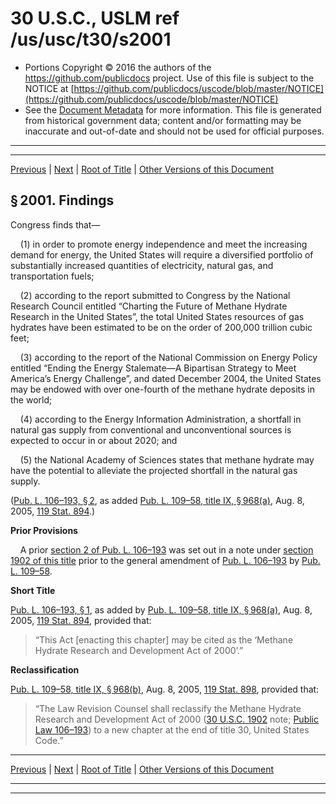 ---
---

# 30 U.S.C., USLM ref /us/usc/t30/s2001

* Portions Copyright © 2016 the authors of the https://github.com/publicdocs project.
  Use of this file is subject to the NOTICE at [https://github.com/publicdocs/uscode/blob/master/NOTICE](https://github.com/publicdocs/uscode/blob/master/NOTICE)
* See the [Document Metadata](././../../../..//README.md) for more information.
  This file is generated from historical government data; content and/or formatting may be inaccurate and out-of-date and should not be used for official purposes.

----------
----------

[Previous](./../../../..//us/usc/t30/ch32/m__us_usc_t30_ch32.md) | [Next](./../../../..//us/usc/t30/ch32/m__us_usc_t30_s2002.md) | [Root of Title](./../../../../) | [Other Versions of this Document](https://publicdocs.github.io/go/links?ns=uslm&ref=%2Fus%2Fusc%2Ft30%2Fs2001)

## § 2001. Findings

Congress finds that—

    (1) in order to promote energy independence and meet the increasing demand for energy, the United States will require a diversified portfolio of substantially increased quantities of electricity, natural gas, and transportation fuels;

    (2) according to the report submitted to Congress by the National Research Council entitled “Charting the Future of Methane Hydrate Research in the United States”, the total United States resources of gas hydrates have been estimated to be on the order of 200,000 trillion cubic feet;

    (3) according to the report of the National Commission on Energy Policy entitled “Ending the Energy Stalemate—A Bipartisan Strategy to Meet America’s Energy Challenge”, and dated December 2004, the United States may be endowed with over one-fourth of the methane hydrate deposits in the world;

    (4) according to the Energy Information Administration, a shortfall in natural gas supply from conventional and unconventional sources is expected to occur in or about 2020; and

    (5) the National Academy of Sciences states that methane hydrate may have the potential to alleviate the projected shortfall in the natural gas supply.

([Pub. L. 106–193, § 2][/us/pl/106/193/s2], as added [Pub. L. 109–58, title IX, § 968(a)][/us/pl/109/58/s968/a], Aug. 8, 2005, [119 Stat. 894][/us/stat/119/894].)

 __Prior Provisions__ 

    A prior [section 2 of Pub. L. 106–193][/us/pl/106/193/s2] was set out in a note under [section 1902 of this title][/us/usc/t30/s1902] prior to the general amendment of [Pub. L. 106–193][/us/pl/106/193] by [Pub. L. 109–58][/us/pl/109/58].

 __Short Title__ 

[Pub. L. 106–193, § 1][/us/pl/106/193/s1], as added by [Pub. L. 109–58, title IX, § 968(a)][/us/pl/109/58/s968/a], Aug. 8, 2005, [119 Stat. 894][/us/stat/119/894], provided that: 

> “This Act \[enacting this chapter\] may be cited as the ‘Methane Hydrate Research and Development Act of 2000’.”

 __Reclassification__ 

[Pub. L. 109–58, title IX, § 968(b)][/us/pl/109/58/s968/b], Aug. 8, 2005, [119 Stat. 898][/us/stat/119/898], provided that: 

> “The Law Revision Counsel shall reclassify the Methane Hydrate Research and Development Act of 2000 ([30 U.S.C. 1902][/us/usc/t30/s1902] note; [Public Law 106–193][/us/pl/106/193]) to a new chapter at the end of title 30, United States Code.”

----------

[Previous](./../../../..//us/usc/t30/ch32/m__us_usc_t30_ch32.md) | [Next](./../../../..//us/usc/t30/ch32/m__us_usc_t30_s2002.md) | [Root of Title](./../../../../) | [Other Versions of this Document](https://publicdocs.github.io/go/links?ns=uslm&ref=%2Fus%2Fusc%2Ft30%2Fs2001)

----------
----------

[/us/pl/106/193/s2]: https://publicdocs.github.io/go/links?ns=uslm&ref=%2Fus%2Fpl%2F106%2F193%2Fs2
[/us/pl/109/58/s968/a]: https://publicdocs.github.io/go/links?ns=uslm&ref=%2Fus%2Fpl%2F109%2F58%2Fs968%2Fa
[/us/stat/119/894]: https://publicdocs.github.io/go/links?ns=uslm&ref=%2Fus%2Fstat%2F119%2F894
[/us/pl/106/193/s2]: https://publicdocs.github.io/go/links?ns=uslm&ref=%2Fus%2Fpl%2F106%2F193%2Fs2
[/us/usc/t30/s1902]: https://publicdocs.github.io/go/links?ns=uslm&ref=%2Fus%2Fusc%2Ft30%2Fs1902
[/us/pl/106/193]: https://publicdocs.github.io/go/links?ns=uslm&ref=%2Fus%2Fpl%2F106%2F193
[/us/pl/109/58]: https://publicdocs.github.io/go/links?ns=uslm&ref=%2Fus%2Fpl%2F109%2F58
[/us/pl/106/193/s1]: https://publicdocs.github.io/go/links?ns=uslm&ref=%2Fus%2Fpl%2F106%2F193%2Fs1
[/us/pl/109/58/s968/a]: https://publicdocs.github.io/go/links?ns=uslm&ref=%2Fus%2Fpl%2F109%2F58%2Fs968%2Fa
[/us/stat/119/894]: https://publicdocs.github.io/go/links?ns=uslm&ref=%2Fus%2Fstat%2F119%2F894
[/us/pl/109/58/s968/b]: https://publicdocs.github.io/go/links?ns=uslm&ref=%2Fus%2Fpl%2F109%2F58%2Fs968%2Fb
[/us/stat/119/898]: https://publicdocs.github.io/go/links?ns=uslm&ref=%2Fus%2Fstat%2F119%2F898
[/us/usc/t30/s1902]: https://publicdocs.github.io/go/links?ns=uslm&ref=%2Fus%2Fusc%2Ft30%2Fs1902
[/us/pl/106/193]: https://publicdocs.github.io/go/links?ns=uslm&ref=%2Fus%2Fpl%2F106%2F193



